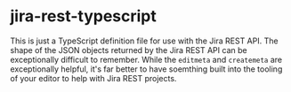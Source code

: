 # jira-rest-typescript

This is just a TypeScript definition file for use with the Jira REST API. The shape of the JSON objects returned by the Jira REST API can be exceptionally difficult to remember. While the `editmeta` and `createmeta` are exceptionally helpful, it's far better to have soemthing built into the tooling of your editor to help with Jira REST projects.